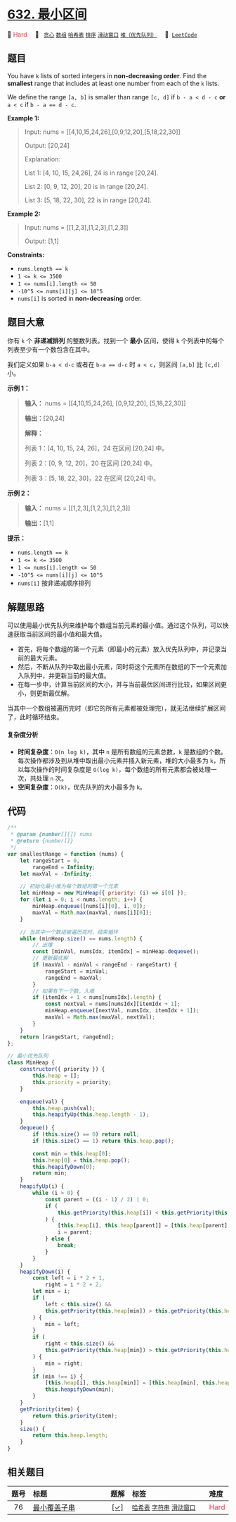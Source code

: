 # [632. 最小区间](https://leetcode.com/problems/smallest-range-covering-elements-from-k-lists)

🔴 <font color=#ff334b>Hard</font>&emsp; 🔖&ensp; [`贪心`](/tag/greedy.md) [`数组`](/tag/array.md) [`哈希表`](/tag/hash-table.md) [`排序`](/tag/sorting.md) [`滑动窗口`](/tag/sliding-window.md) [`堆（优先队列）`](/tag/heap-priority-queue.md)&emsp; 🔗&ensp;[`LeetCode`](https://leetcode.com/problems/smallest-range-covering-elements-from-k-lists)

## 题目

You have `k` lists of sorted integers in **non-decreasing order**. Find the
**smallest** range that includes at least one number from each of the `k`
lists.

We define the range `[a, b]` is smaller than range `[c, d]` if `b - a < d - c`
**or** `a < c` if `b - a == d - c`.

**Example 1:**

> Input: nums = [[4,10,15,24,26],[0,9,12,20],[5,18,22,30]]
>
> Output: [20,24]
>
> Explanation:
>
> List 1: [4, 10, 15, 24,26], 24 is in range [20,24].
>
> List 2: [0, 9, 12, 20], 20 is in range [20,24].
>
> List 3: [5, 18, 22, 30], 22 is in range [20,24].

**Example 2:**

> Input: nums = [[1,2,3],[1,2,3],[1,2,3]]
>
> Output: [1,1]

**Constraints:**

- `nums.length == k`
- `1 <= k <= 3500`
- `1 <= nums[i].length <= 50`
- `-10^5 <= nums[i][j] <= 10^5`
- `nums[i]` is sorted in **non-decreasing** order.

## 题目大意

你有 `k` 个 **非递减排列** 的整数列表。找到一个 **最小** 区间，使得 `k` 个列表中的每个列表至少有一个数包含在其中。

我们定义如果 `b-a < d-c` 或者在 `b-a == d-c` 时 `a < c`，则区间 `[a,b]` 比 `[c,d]` 小。

**示例 1：**

> **输入：** nums = [[4,10,15,24,26], [0,9,12,20], [5,18,22,30]]
>
> **输出：**[20,24]
>
> **解释：**
>
> 列表 1：[4, 10, 15, 24, 26]，24 在区间 [20,24] 中。
>
> 列表 2：[0, 9, 12, 20]，20 在区间 [20,24] 中。
>
> 列表 3：[5, 18, 22, 30]，22 在区间 [20,24] 中。

**示例 2：**

> **输入：** nums = [[1,2,3],[1,2,3],[1,2,3]]
>
> **输出：**[1,1]

**提示：**

- `nums.length == k`
- `1 <= k <= 3500`
- `1 <= nums[i].length <= 50`
- `-10^5 <= nums[i][j] <= 10^5`
- `nums[i]` 按非递减顺序排列

## 解题思路

可以使用最小优先队列来维护每个数组当前元素的最小值。通过这个队列，可以快速获取当前区间的最小值和最大值。

- 首先，将每个数组的第一个元素（即最小的元素）放入优先队列中，并记录当前的最大元素。
- 然后，不断从队列中取出最小元素，同时将这个元素所在数组的下一个元素加入队列中，并更新当前的最大值。
- 在每一步中，计算当前区间的大小，并与当前最优区间进行比较，如果区间更小，则更新最优解。

当其中一个数组被遍历完时（即它的所有元素都被处理完），就无法继续扩展区间了，此时循环结束。

#### 复杂度分析

- **时间复杂度**：`O(n log k)`，其中 `n` 是所有数组的元素总数，`k` 是数组的个数。每次操作都涉及到从堆中取出最小元素并插入新元素，堆的大小最多为 `k`，所以每次操作的时间复杂度是 `O(log k)`，每个数组的所有元素都会被处理一次，共处理 `n` 次。
- **空间复杂度**：`O(k)`，优先队列的大小最多为 `k`。

## 代码

```javascript
/**
 * @param {number[][]} nums
 * @return {number[]}
 */
var smallestRange = function (nums) {
	let rangeStart = 0,
		rangeEnd = Infinity;
	let maxVal = -Infinity;

	// 初始化最小堆为每个数组的第一个元素
	let minHeap = new MinHeap({ priority: (i) => i[0] });
	for (let i = 0; i < nums.length; i++) {
		minHeap.enqueue([nums[i][0], i, 0]);
		maxVal = Math.max(maxVal, nums[i][0]);
	}

	// 当其中一个数组被遍历完时，结束循环
	while (minHeap.size() == nums.length) {
		// 出堆
		const [minVal, numsIdx, itemIdx] = minHeap.dequeue();
		// 更新最优解
		if (maxVal - minVal < rangeEnd - rangeStart) {
			rangeStart = minVal;
			rangeEnd = maxVal;
		}
		// 如果有下一个数，入堆
		if (itemIdx + 1 < nums[numsIdx].length) {
			const nextVal = nums[numsIdx][itemIdx + 1];
			minHeap.enqueue([nextVal, numsIdx, itemIdx + 1]);
			maxVal = Math.max(maxVal, nextVal);
		}
	}
	return [rangeStart, rangeEnd];
};

// 最小优先队列
class MinHeap {
	constructor({ priority }) {
		this.heap = [];
		this.priority = priority;
	}

	enqueue(val) {
		this.heap.push(val);
		this.heapifyUp(this.heap.length - 1);
	}
	dequeue() {
		if (this.size() == 0) return null;
		if (this.size() == 1) return this.heap.pop();

		const min = this.heap[0];
		this.heap[0] = this.heap.pop();
		this.heapifyDown(0);
		return min;
	}
	heapifyUp(i) {
		while (i > 0) {
			const parent = ((i - 1) / 2) | 0;
			if (
				this.getPriority(this.heap[i]) < this.getPriority(this.heap[parent])
			) {
				[this.heap[i], this.heap[parent]] = [this.heap[parent], this.heap[i]];
				i = parent;
			} else {
				break;
			}
		}
	}
	heapifyDown(i) {
		const left = i * 2 + 1,
			right = i * 2 + 2;
		let min = i;
		if (
			left < this.size() &&
			this.getPriority(this.heap[min]) > this.getPriority(this.heap[left])
		) {
			min = left;
		}
		if (
			right < this.size() &&
			this.getPriority(this.heap[min]) > this.getPriority(this.heap[right])
		) {
			min = right;
		}
		if (min !== i) {
			[this.heap[i], this.heap[min]] = [this.heap[min], this.heap[i]];
			this.heapifyDown(min);
		}
	}
	getPriority(item) {
		return this.priority(item);
	}
	size() {
		return this.heap.length;
	}
}
```

## 相关题目

<!-- prettier-ignore -->
| 题号 | 标题 | 题解 | 标签 | 难度 |
| :------: | :------ | :------: | :------ | :------ |
| 76 | [最小覆盖子串](https://leetcode.com/problems/minimum-window-substring) | [[✓]](/problem/0076.md) |  [`哈希表`](/tag/hash-table.md) [`字符串`](/tag/string.md) [`滑动窗口`](/tag/sliding-window.md) | <font color=#ff334b>Hard</font> |

<style>
.blue {
    background-color: #096dd9;
    padding: 0.25rem 0.5rem;
    margin: 0;
    font-size: 0.85em;
    border-radius: 3px;
    color: white;
    font-weight: 500;
}
table th:first-of-type { width: 10%; }
table th:nth-of-type(2) { width: 35%; }
table th:nth-of-type(3) { width: 10%; }
table th:nth-of-type(4) { width: 35%; }
table th:nth-of-type(5) { width: 10%; }
</style>
